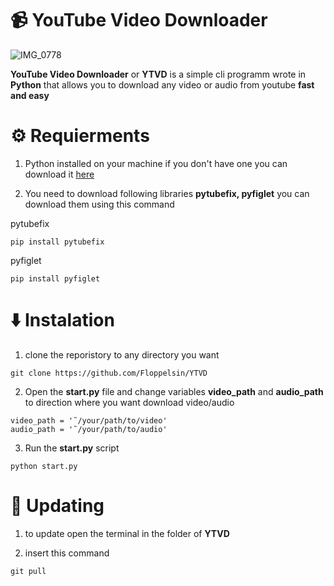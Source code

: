 # 📹 YouTube Video Downloader  

![IMG_0778](https://github.com/user-attachments/assets/fd34219e-93af-4972-9edd-4b91eaf9a072)

**YouTube Video Downloader** or **YTVD** is a simple cli programm wrote in **Python** that allows you to download any video or audio from youtube **fast and easy**


# ⚙️ Requierments 

1. Python installed on your machine if you don't have one you can download it [here](https://www.python.org/)

2. You need to download following libraries **pytubefix, pyfiglet**
you can download them using this command

pytubefix

```
pip install pytubefix
```

pyfiglet

```
pip install pyfiglet
```

# ⬇️ Instalation 

1. clone the reporistory to any directory you want

```
git clone https://github.com/Floppelsin/YTVD
```

2. Open the **start.py** file and change variables **video_path** and **audio_path** to direction where you want download video/audio


```
video_path = '˜/your/path/to/video' 
audio_path = '˜/your/path/to/audio'
```

3. Run the **start.py** script

```
python start.py
``` 

# 🔄 Updating 

1. to update open the terminal in the folder of **YTVD**

2. insert this command

```
git pull
```
